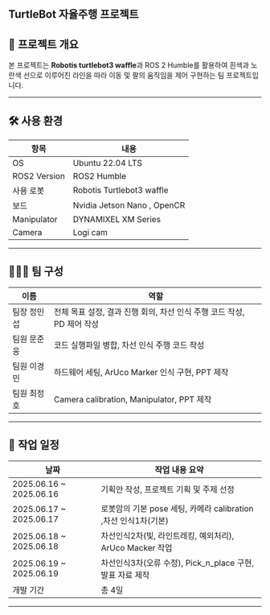 ## TurtleBot 자율주행 프로젝트


## 📌 프로젝트 개요
본 프로젝트는 **Robotis turtlebot3 waffle**과 ROS 2 Humble를 활용하여 흰색과 노란색 선으로 이루어진 라인을 따라 이동 및 팔의 움직임을 제어 구현하는 팀 프로젝트입니다.  

---

## 🛠️ 사용 환경

| 항목         | 내용                          |
|--------------|-------------------------------|
| OS           | Ubuntu 22.04 LTS              |
| ROS2 Version | ROS2 Humble       |
| 사용 로봇     | Robotis Turtlebot3 waffle  |
| 보드   | Nvidia Jetson Nano​ , OpenCR       |
| Manipulator​ | DYNAMIXEL XM Series  |
| Camera | Logi cam |

---

## 🧑‍🤝‍🧑 팀 구성

| 이름 | 역할 |
|------|------|
| 팀장 정민섭 | 전체 목표 설정, 결과 진행 회의, 차선 인식 주행 코드 작성, PD 제어 작성  |
| 팀원 문준웅 | 코드 실행파일 병합, 차선 인식 주행 코드 작성​ |
| 팀원 이경민 | 하드웨어 세팅, ArUco Marker 인식 구현, PPT 제작 |
| 팀원 최정호 | Camera calibration, Manipulator, PPT 제작 |

---

## 📅 작업 일정

| 날짜       | 작업 내용 요약                     |
|------------|------------------------------------|
| 2025.06.16 ~ 2025.06.16 | 기획안 작성, 프로젝트 기획 및 주제 선정​    |
| 2025.06.17 ~ 2025.06.17 | 로봇암의 기본 pose 세팅, 카메라 calibration ,차선 인식1차(기본)​ |
| 2025.06.18 ~ 2025.06.18  | 차선인식2차(빛, 라인트레킹, 예외처리), ArUco Macker 작업​  |
| 2025.06.19 ~ 2025.06.19 | 차선인식3차(오류 수정), Pick_n_place 구현, 발표 자료 제작​   |
| 개발 기간 | 총 4일        |

---


